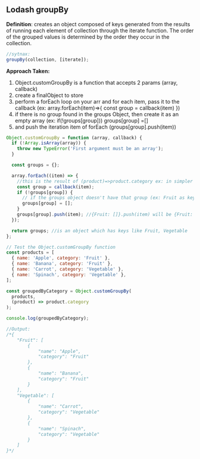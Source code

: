 ## Lodash groupBy

**Definition**: creates an object composed of keys generated from the results of running each element of collection through the iterate function. The order of the grouped values is determined by the order they occur in the collection.

```js
//sytnax:
groupBy(collection, [iterate]);
```

<strong>Approach Taken:</strong>

1. Object.customGroupBy is a function that accepts 2 params (array, callback)
2. create a finalObject to store
3. perform a forEach loop on your arr and for each item, pass it to the callback (ex: array.forEach(item)=>{
   const group = callback(item)
   })
4. if there is no group found in the groups Object, then create it as an empty array (ex: if(!groups[group])) groups[group] =[]
5. and push the iteration item of forEach (groups[group].push(item))

```js
Object.customGroupBy = function (array, callback) {
  if (!Array.isArray(array)) {
    throw new TypeError('First argument must be an array');
  }

  const groups = {};

  array.forEach((item) => {
    //this is the result of (product)=>product.category ex: in simpler terms it is the specific category here (Fruit or Vegetable)
    const group = callback(item);
    if (!groups[group]) {
      // if the groups object doesn't have that group (ex: Fruit as key) then it should create {Fruit: []}
      groups[group] = [];
    }
    groups[group].push(item); //{Fruit: []}.push(item) will be {Fruit: [ { name: 'Apple', category: 'Fruit' }]} for the first iteration
  });

  return groups; //is an object which has keys like Fruit, Vegetable
};

// Test the Object.customGroupBy function
const products = [
  { name: 'Apple', category: 'Fruit' },
  { name: 'Banana', category: 'Fruit' },
  { name: 'Carrot', category: 'Vegetable' },
  { name: 'Spinach', category: 'Vegetable' },
];

const groupedByCategory = Object.customGroupBy(
  products,
  (product) => product.category
);

console.log(groupedByCategory);

//Output:
/*{
    "Fruit": [
        {
            "name": "Apple",
            "category": "Fruit"
        },
        {
            "name": "Banana",
            "category": "Fruit"
        }
    ],
    "Vegetable": [
        {
            "name": "Carrot",
            "category": "Vegetable"
        },
        {
            "name": "Spinach",
            "category": "Vegetable"
        }
    ]
}*/
```
